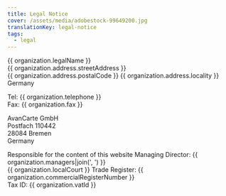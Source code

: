 ```yaml
---
title: Legal Notice
cover: /assets/media/adobestock-99649200.jpg
translationKey: legal-notice
tags:
  - legal
---
```

{{ organization.legalName }}  
{{ organization.address.streetAddress }}  
{{ organization.address.postalCode }} {{ organization.address.locality }}  
Germany

Tel: {{ organization.telephone }}  
Fax: {{ organization.fax }}

AvanCarte GmbH  
Postfach 110442  
28084 Bremen  
Germany

Responsible for the content of this website Managing Director: {{ organization.managers|join(', ') }}  
{{ organization.localCourt }} Trade Register: {{ organization.commercialRegisterNumber }}  
Tax ID: {{ organization.vatId }}
